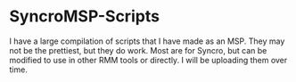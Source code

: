 # SyncroMSP-Scripts
I have a large compilation of scripts that I have made as an MSP. They may not be the prettiest, but they do work. Most are for Syncro, but can be modified to use in other RMM tools or directly. I will be uploading them over time. 
